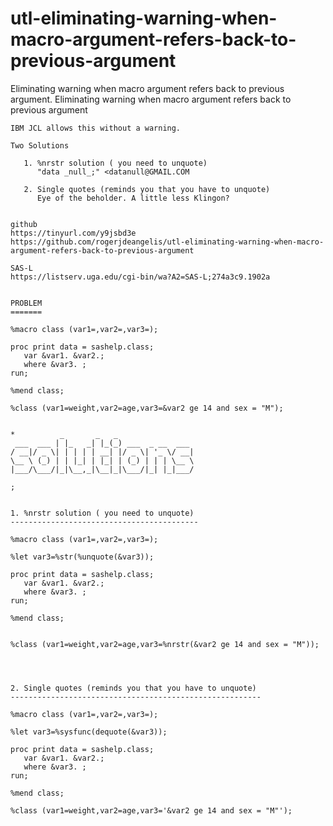 # utl-eliminating-warning-when-macro-argument-refers-back-to-previous-argument
Eliminating warning when macro argument refers back to previous argument.
    Eliminating warning when macro argument refers back to previous argument                                                
                                                                                                                            
    IBM JCL allows this without a warning.                                                                                  
                                                                                                                            
    Two Solutions                                                                                                           
                                                                                                                            
       1. %nrstr solution ( you need to unquote)                                                                            
          "data _null_;" <datanull@GMAIL.COM                                                                                
                                                                                                                            
       2. Single quotes (reminds you that you have to unquote)                                                              
          Eye of the beholder. A little less Klingon?                                                                       
                                                                                                                            
                                                                                                                            
    github                                                                                                                  
    https://tinyurl.com/y9jsbd3e                                                                                            
    https://github.com/rogerjdeangelis/utl-eliminating-warning-when-macro-argument-refers-back-to-previous-argument         
                                                                                                                            
    SAS-L                                                                                                                   
    https://listserv.uga.edu/cgi-bin/wa?A2=SAS-L;274a3c9.1902a                                                              
                                                                                                                            
                                                                                                                            
    PROBLEM                                                                                                                 
    =======                                                                                                                 
                                                                                                                            
    %macro class (var1=,var2=,var3=);                                                                                       
                                                                                                                            
    proc print data = sashelp.class;                                                                                        
       var &var1. &var2.;                                                                                                   
       where &var3. ;                                                                                                       
    run;                                                                                                                    
                                                                                                                            
    %mend class;                                                                                                            
                                                                                                                            
    %class (var1=weight,var2=age,var3=&var2 ge 14 and sex = "M");                                                           
                                                                                                                            
                                                                                                                            
    *          _       _   _                                                                                                
     ___  ___ | |_   _| |_(_) ___  _ __  ___                                                                                
    / __|/ _ \| | | | | __| |/ _ \| '_ \/ __|                                                                               
    \__ \ (_) | | |_| | |_| | (_) | | | \__ \                                                                               
    |___/\___/|_|\__,_|\__|_|\___/|_| |_|___/                                                                               
                                                                                                                            
    ;                                                                                                                       
                                                                                                                            
                                                                                                                            
    1. %nrstr solution ( you need to unquote)                                                                               
    ------------------------------------------                                                                              
                                                                                                                            
    %macro class (var1=,var2=,var3=);                                                                                       
                                                                                                                            
    %let var3=%str(%unquote(&var3));                                                                                        
                                                                                                                            
    proc print data = sashelp.class;                                                                                        
       var &var1. &var2.;                                                                                                   
       where &var3. ;                                                                                                       
    run;                                                                                                                    
                                                                                                                            
    %mend class;                                                                                                            
                                                                                                                            
                                                                                                                            
    %class (var1=weight,var2=age,var3=%nrstr(&var2 ge 14 and sex = "M"));                                                   
                                                                                                                            
                                                                                                                            
                                                                                                                            
                                                                                                                            
    2. Single quotes (reminds you that you have to unquote)                                                                 
    --------------------------------------------------------                                                                
                                                                                                                            
    %macro class (var1=,var2=,var3=);                                                                                       
                                                                                                                            
    %let var3=%sysfunc(dequote(&var3));                                                                                     
                                                                                                                            
    proc print data = sashelp.class;                                                                                        
       var &var1. &var2.;                                                                                                   
       where &var3. ;                                                                                                       
    run;                                                                                                                    
                                                                                                                            
    %mend class;                                                                                                            
                                                                                                                            
    %class (var1=weight,var2=age,var3='&var2 ge 14 and sex = "M"');                                                         
                                                                                                                            
                                                                                                                            

